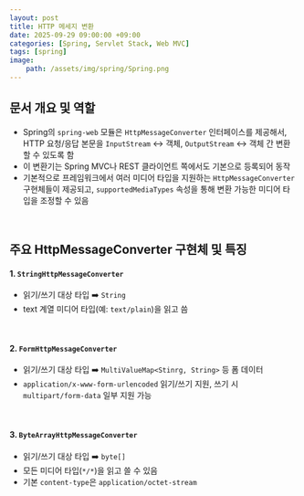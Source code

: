 ```yaml
---
layout: post
title: HTTP 메세지 변환
date: 2025-09-29 09:00:00 +09:00
categories: [Spring, Servlet Stack, Web MVC]
tags: [spring]
image:
    path: /assets/img/spring/Spring.png
---
```


## 문서 개요 및 역할

- Spring의 `spring-web` 모듈은 `HttpMessageConverter` 인터페이스를 제공해서, HTTP 요청/응답 본문을 `InputStream` ↔️ 객체, `OutputStream` ↔️ 객체 간 변환할 수 있도록 함
- 이 변환기는 Spring MVC나 REST 클라이언트 쪽에서도 기본으로 등록되어 동작
- 기본적으로 프레임워크에서 여러 미디어 타입을 지원하는 `HttpMessageConverter` 구현체들이 제공되고, `supportedMediaTypes` 속성을 통해 변환 가능한 미디어 타입을 조정할 수 있음

<br>

## 주요 HttpMessageConverter 구현체 및 특징

#### 1. `StringHttpMessageConverter`

- 읽기/쓰기 대상 타입 ➡️ `String`
- text 계열 미디어 타입(예: `text/plain`)을 읽고 씀

<br>

#### 2. `FormHttpMessageConverter`

- 읽기/쓰기 대상 타입 ➡️ `MultiValueMap<Stinrg, String>` 등 폼 데이터
- `application/x-www-form-urlencoded` 읽기/쓰기 지원, 쓰기 시 `multipart/form-data` 일부 지원 가능

<br>

#### 3. `ByteArrayHttpMessageConverter`

- 읽기/쓰기 대상 타입 ➡️ `byte[]`
- 모든 미디어 타입(`*/*`)을 읽고 쓸 수 있음
- 기본 `content-type`은 `application/octet-stream`

<br>